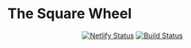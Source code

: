 # The Square Wheel

<div align="center">
  <a href="https://app.netlify.com/sites/thesquarewheel/deploys"><img src="https://api.netlify.com/api/v1/badges/c3da0478-61a9-4f5e-af64-353db00e687d/deploy-status" alt="Netlify Status" /></a>
  <a href="https://travis-ci.org/emilianobovetti/the-square-wheel"><img src="https://travis-ci.org/emilianobovetti/the-square-wheel.svg?branch=master" alt="Build Status" /></a>
</div>
